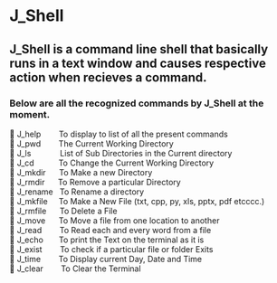 # J_Shell

## J_Shell is a command line shell that basically runs in a text window and causes respective action when recieves a command.

### Below are all the recognized commands by J_Shell at the moment. 

🔑 J_help&nbsp;&nbsp;&nbsp;&nbsp;&nbsp;&nbsp;&nbsp;&nbsp;To display to list of all the present commands  
🔑 J_pwd&nbsp;&nbsp;&nbsp;&nbsp;&nbsp;&nbsp;&nbsp;&nbsp;The Current Working Directory  
🔑 J_ls&nbsp;&nbsp;&nbsp;&nbsp;&nbsp;&nbsp;&nbsp;&nbsp;&nbsp;&nbsp;&nbsp;&nbsp;&nbsp;List of Sub Directories in the Current directory  
🔑 J_cd&nbsp;&nbsp;&nbsp;&nbsp;&nbsp;&nbsp;&nbsp;&nbsp;&nbsp;&nbsp;&nbsp;To Change the Current Working Directory  
🔑 J_mkdir&nbsp;&nbsp;&nbsp;&nbsp;&nbsp;&nbsp;To Make a new Directory  
🔑 J_rmdir&nbsp;&nbsp;&nbsp;&nbsp;&nbsp;&nbsp;To Remove a particular Directory  
🔑 J_rename&nbsp;&nbsp;&nbsp;To Rename a directory  
🔑 J_mkfile&nbsp;&nbsp;&nbsp;&nbsp;&nbsp;To Make a New File (txt, cpp, py, xls, pptx, pdf etcccc.)  
🔑 J_rmfile&nbsp;&nbsp;&nbsp;&nbsp;&nbsp;&nbsp;To Delete a File  
🔑 J_move&nbsp;&nbsp;&nbsp;&nbsp;&nbsp;&nbsp;To Move a file from one location to another  
🔑 J_read&nbsp;&nbsp;&nbsp;&nbsp;&nbsp;&nbsp;&nbsp;&nbsp;To Read each and every word from a file  
🔑 J_echo&nbsp;&nbsp;&nbsp;&nbsp;&nbsp;&nbsp;&nbsp;To print the Text on the terminal as it is  
🔑 J_exist&nbsp;&nbsp;&nbsp;&nbsp;&nbsp;&nbsp;&nbsp;&nbsp;To check if a particular file or folder Exits  
🔑 J_time&nbsp;&nbsp;&nbsp;&nbsp;&nbsp;&nbsp;&nbsp;&nbsp;To Display current Day, Date and Time  
🔑 J_clear &nbsp; &nbsp;&nbsp;&nbsp;&nbsp;&nbsp;To Clear the Terminal  
